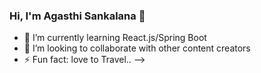 ### Hi, I'm Agasthi Sankalana 👋

- 🌱 I’m currently learning React.js/Spring Boot
- 👯 I’m looking to collaborate with other content creators
- ⚡ Fun fact: love to Travel..
-->
